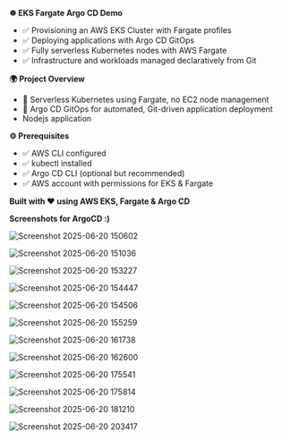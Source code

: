 **☸️ EKS Fargate Argo CD Demo**
- ✅ Provisioning an AWS EKS Cluster with Fargate profiles 
- ✅ Deploying applications with Argo CD GitOps
- ✅ Fully serverless Kubernetes nodes with AWS Fargate
- ✅ Infrastructure and workloads managed declaratively from Git

**🌍 Project Overview**
- 🚀 Serverless Kubernetes using Fargate, no EC2 node management
- 🔄 Argo CD GitOps for automated, Git-driven application deployment
- Nodejs application

**⚙️ Prerequisites**
- ✅ AWS CLI configured
- ✅ kubectl installed
- ✅ Argo CD CLI (optional but recommended)
- ✅ AWS account with permissions for EKS & Fargate

**Built with ❤️ using AWS EKS, Fargate & Argo CD**

**Screenshots for ArgoCD :)**

![Screenshot 2025-06-20 150602](https://github.com/user-attachments/assets/91c30d46-7d3f-4911-9e7f-8312217e99c1)

![Screenshot 2025-06-20 151036](https://github.com/user-attachments/assets/b894a92f-844d-4270-aea6-7ea167d7cda3)

![Screenshot 2025-06-20 153227](https://github.com/user-attachments/assets/d823ec03-fba1-4452-93e0-d0ae954e624d)

![Screenshot 2025-06-20 154447](https://github.com/user-attachments/assets/ccc99c29-9a49-4ad0-81c6-562df4226c6e)

![Screenshot 2025-06-20 154506](https://github.com/user-attachments/assets/a105956c-f418-4a89-a97a-002169c3def9)

![Screenshot 2025-06-20 155259](https://github.com/user-attachments/assets/2b2dc1e8-5ff4-46f7-9249-04e80d91cd55)

![Screenshot 2025-06-20 161738](https://github.com/user-attachments/assets/33f9daea-ce88-40d6-88c0-5b6a7042bc04)

![Screenshot 2025-06-20 162600](https://github.com/user-attachments/assets/6589be42-1058-4748-99d1-e7de72ffbc69)

![Screenshot 2025-06-20 175541](https://github.com/user-attachments/assets/71d230f3-4fa7-4244-bff0-f067c77abc18)

![Screenshot 2025-06-20 175814](https://github.com/user-attachments/assets/f576f469-5063-4117-ab4f-3ad7ad917cc6)

![Screenshot 2025-06-20 181210](https://github.com/user-attachments/assets/f2476b92-1f80-49de-b03f-c264a23f7543)

![Screenshot 2025-06-20 203417](https://github.com/user-attachments/assets/17934084-bd76-421a-84b7-d9af356fc96d)
